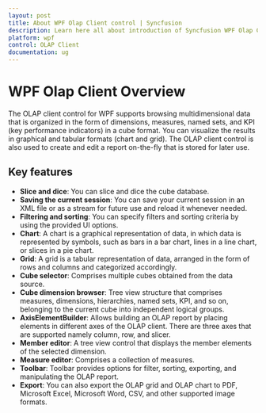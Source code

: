 ```yaml
---
layout: post
title: About WPF Olap Client control | Syncfusion
description: Learn here all about introduction of Syncfusion WPF Olap Client control, its elements and more details.
platform: wpf
control: OLAP Client
documentation: ug
---
```


# WPF Olap Client Overview

The OLAP client control for WPF supports browsing multidimensional data that is organized in the form of dimensions, measures, named sets, and KPI (key performance indicators) in a cube format. You can visualize the results in graphical and tabular formats (chart and grid). The OLAP client control is also used to create and edit a report on-the-fly that is stored for later use.

## Key features

* **Slice and dice**: You can slice and dice the cube database.
* **Saving the current session**: You can save your current session in an XML file or as a stream for future use and reload it whenever needed.
* **Filtering and sorting**: You can specify filters and sorting criteria by using the provided UI options.
* **Chart**: A chart is a graphical representation of data, in which data is represented by symbols, such as bars in a bar chart, lines in a line chart, or slices in a pie chart.
* **Grid**: A grid is a tabular representation of data, arranged in the form of rows and columns and categorized accordingly.
* **Cube selector**: Comprises multiple cubes obtained from the data source.
* **Cube dimension browser**: Tree view structure that comprises measures, dimensions, hierarchies, named sets, KPI, and so on, belonging to the current cube into independent logical groups.
* **AxisElementBuilder**: Allows building an OLAP report by placing elements in different axes of the OLAP client. There are three axes that are supported namely column, row, and slicer.
* **Member editor**: A tree view control that displays the member elements of the selected dimension.
* **Measure editor**: Comprises a collection of measures.
* **Toolbar**: Toolbar provides options for filter, sorting, exporting, and manipulating the OLAP report.
* **Export**: You can also export the OLAP grid and OLAP chart to PDF, Microsoft Excel, Microsoft Word, CSV, and other supported image formats.



